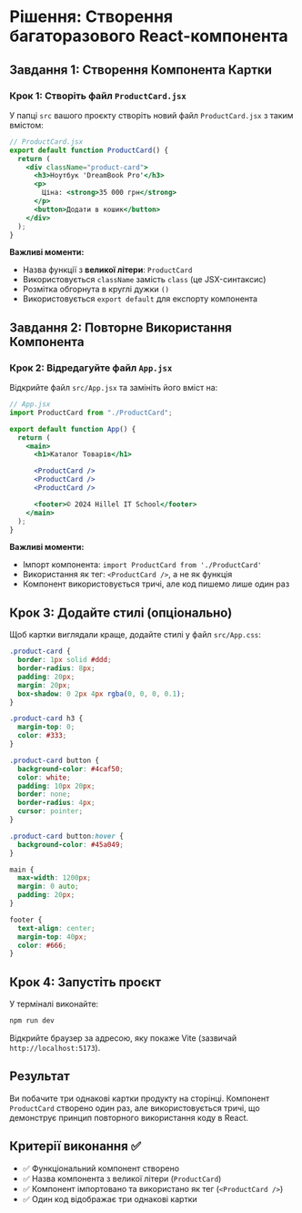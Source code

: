 # Рішення: Створення багаторазового React-компонента

## Завдання 1: Створення Компонента Картки

### Крок 1: Створіть файл `ProductCard.jsx`

У папці `src` вашого проєкту створіть новий файл `ProductCard.jsx` з таким вмістом:

```jsx
// ProductCard.jsx
export default function ProductCard() {
  return (
    <div className="product-card">
      <h3>Ноутбук 'DreamBook Pro'</h3>
      <p>
        Ціна: <strong>35 000 грн</strong>
      </p>
      <button>Додати в кошик</button>
    </div>
  );
}
```

**Важливі моменти:**

- Назва функції з **великої літери**: `ProductCard`
- Використовується `className` замість `class` (це JSX-синтаксис)
- Розмітка обгорнута в круглі дужки `()`
- Використовується `export default` для експорту компонента

## Завдання 2: Повторне Використання Компонента

### Крок 2: Відредагуйте файл `App.jsx`

Відкрийте файл `src/App.jsx` та замініть його вміст на:

```jsx
// App.jsx
import ProductCard from "./ProductCard";

export default function App() {
  return (
    <main>
      <h1>Каталог Товарів</h1>

      <ProductCard />
      <ProductCard />
      <ProductCard />

      <footer>© 2024 Hillel IT School</footer>
    </main>
  );
}
```

**Важливі моменти:**

- Імпорт компонента: `import ProductCard from './ProductCard'`
- Використання як тег: `<ProductCard />`, а не як функція
- Компонент використовується тричі, але код пишемо лише один раз

## Крок 3: Додайте стилі (опціонально)

Щоб картки виглядали краще, додайте стилі у файл `src/App.css`:

```css
.product-card {
  border: 1px solid #ddd;
  border-radius: 8px;
  padding: 20px;
  margin: 20px;
  box-shadow: 0 2px 4px rgba(0, 0, 0, 0.1);
}

.product-card h3 {
  margin-top: 0;
  color: #333;
}

.product-card button {
  background-color: #4caf50;
  color: white;
  padding: 10px 20px;
  border: none;
  border-radius: 4px;
  cursor: pointer;
}

.product-card button:hover {
  background-color: #45a049;
}

main {
  max-width: 1200px;
  margin: 0 auto;
  padding: 20px;
}

footer {
  text-align: center;
  margin-top: 40px;
  color: #666;
}
```

## Крок 4: Запустіть проєкт

У терміналі виконайте:

```bash
npm run dev
```

Відкрийте браузер за адресою, яку покаже Vite (зазвичай `http://localhost:5173`).

## Результат

Ви побачите три однакові картки продукту на сторінці. Компонент `ProductCard` створено один раз, але використовується тричі, що демонструє принцип повторного використання коду в React.

## Критерії виконання ✅

- ✅ Функціональний компонент створено
- ✅ Назва компонента з великої літери (`ProductCard`)
- ✅ Компонент імпортовано та використано як тег (`<ProductCard />`)
- ✅ Один код відображає три однакові картки

